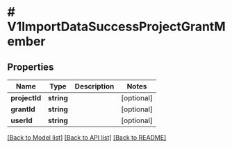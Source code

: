 # # V1ImportDataSuccessProjectGrantMember

## Properties

Name | Type | Description | Notes
------------ | ------------- | ------------- | -------------
**projectId** | **string** |  | [optional]
**grantId** | **string** |  | [optional]
**userId** | **string** |  | [optional]

[[Back to Model list]](../../README.md#models) [[Back to API list]](../../README.md#endpoints) [[Back to README]](../../README.md)
